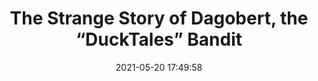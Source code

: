 ---
date: 2021-05-20 17:49:58
link:
  source: pocket
  source_url: https://getpocket.com
  text: The Strange Story of Dagobert, the “DuckTales” Bandit
  url: https://www.newyorker.com/news/dispatch/the-strange-story-of-dagobert-the-ducktales-bandit
source: pocket
syndicated:
- type: pocket
  url: https://www.newyorker.com/news/dispatch/the-strange-story-of-dagobert-the-ducktales-bandit
- type: mastodon
  url: https://mastodon.technology/users/roytang/statuses/106268788865599135
- type: twitter
  url: https://twitter.com/roytang/status/1395436802492694530/
title: The Strange Story of Dagobert, the “DuckTales” Bandit
---